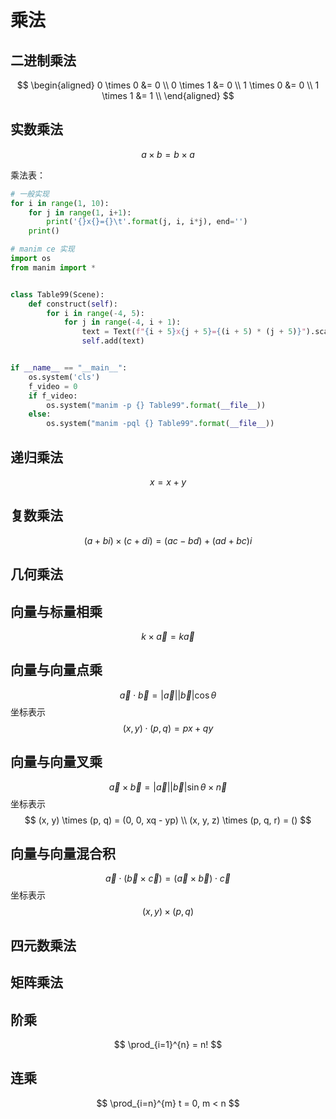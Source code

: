 # 乘法

## 二进制乘法

$$
\begin{aligned}
    0 \times 0 &= 0 \\
    0 \times 1 &= 0 \\
    1 \times 0 &= 0 \\
    1 \times 1 &= 1 \\
\end{aligned}
$$

## 实数乘法

$$
a \times b = b \times a
$$

乘法表：

```python
# 一般实现
for i in range(1, 10):
    for j in range(1, i+1):
        print('{}x{}={}\t'.format(j, i, i*j), end='')
    print()

# manim ce 实现
import os
from manim import *


class Table99(Scene):
    def construct(self):
        for i in range(-4, 5):
            for j in range(-4, i + 1):
                text = Text(f"{i + 5}x{j + 5}={(i + 5) * (j + 5)}").scale(0.4).shift(RIGHT * j + DOWN * i * 0.5)
                self.add(text)


if __name__ == "__main__":
    os.system('cls')
    f_video = 0
    if f_video:
        os.system("manim -p {} Table99".format(__file__))
    else:
        os.system("manim -pql {} Table99".format(__file__))
```

## 递归乘法

$$
x = x + y
$$

## 复数乘法

$$
(a+bi) \times (c+di) = (ac - bd) + (ad + bc)i
$$

## 几何乘法

## 向量与标量相乘

$$
k \times \vec{a} = k\vec{a}
$$

## 向量与向量点乘

$$
\vec{a} \cdot \vec{b} = \left| \vec{a} \right| \left| \vec{b} \right| \cos \theta
$$
坐标表示
$$
(x, y) \cdot (p, q) = px + qy
$$

## 向量与向量叉乘

$$
\vec{a} \times \vec{b} = \left| \vec{a} \right| \left| \vec{b} \right| \sin \theta \times \vec{n}
$$
坐标表示
$$
(x, y) \times (p, q) = (0, 0, xq - yp) \\
(x, y, z) \times (p, q, r) = ()
$$

## 向量与向量混合积

$$
\vec{a} \cdot (\vec{b} \times \vec{c}) = (\vec{a} \times \vec{b}) \cdot \vec{c}
$$
坐标表示
$$
(x, y) \times (p, q)
$$

## 四元数乘法

## 矩阵乘法

## 阶乘

$$
\prod_{i=1}^{n} = n!
$$

## 连乘

$$
\prod_{i=n}^{m} t = 0, m < n
$$
